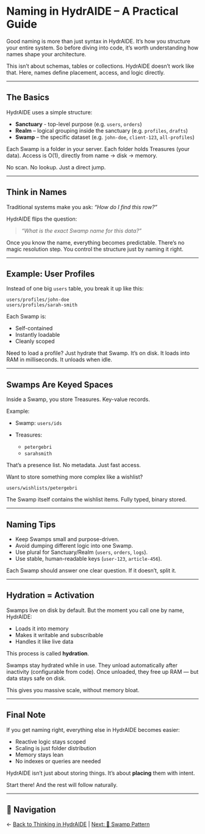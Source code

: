 # Naming in HydrAIDE – A Practical Guide

Good naming is more than just syntax in HydrAIDE. It’s how you structure your entire system. 
So before diving into code, it’s worth understanding how names shape your architecture.

This isn’t about schemas, tables or collections. HydrAIDE doesn’t work like that. Here, names define placement, access, and logic directly.

---

## The Basics

HydrAIDE uses a simple structure:

* **Sanctuary** - top-level purpose (e.g. `users`, `orders`)
* **Realm** – logical grouping inside the sanctuary (e.g. `profiles`, `drafts`)
* **Swamp** – the specific dataset (e.g. `john-doe`, `client-123`, `all-profiles`)

Each Swamp is a folder in your server. Each folder holds Treasures (your data). Access is O(1), directly from name → disk → memory.

No scan. No lookup. Just a direct jump.

---

## Think in Names

Traditional systems make you ask: *“How do I find this row?”*

HydrAIDE flips the question:

> *“What is the exact Swamp name for this data?”*

Once you know the name, everything becomes predictable. There’s no magic resolution step. You control the structure just by naming it right.

---

## Example: User Profiles

Instead of one big `users` table, you break it up like this:

```
users/profiles/john-doe
users/profiles/sarah-smith
```

Each Swamp is:

* Self-contained
* Instantly loadable
* Cleanly scoped

Need to load a profile? Just hydrate that Swamp. It’s on disk. It loads into RAM in milliseconds. It unloads when idle.

---

## Swamps Are Keyed Spaces

Inside a Swamp, you store Treasures. Key-value records.

Example:

* Swamp: `users/ids`
* Treasures:

    * `petergebri`
    * `sarahsmith`

That’s a presence list. No metadata. Just fast access.

Want to store something more complex like a wishlist?

```
users/wishlists/petergebri
```

The Swamp itself contains the wishlist items. Fully typed, binary stored.

---

## Naming Tips

* Keep Swamps small and purpose-driven.
* Avoid dumping different logic into one Swamp.
* Use plural for Sanctuary/Realm (`users`, `orders`, `logs`).
* Use stable, human-readable keys (`user-123`, `article-456`).

Each Swamp should answer one clear question. If it doesn’t, split it.

---

## Hydration = Activation

Swamps live on disk by default. But the moment you call one by name, HydrAIDE:

* Loads it into memory
* Makes it writable and subscribable
* Handles it like live data

This process is called **hydration**.

Swamps stay hydrated while in use. They unload automatically after inactivity (configurable from code). Once unloaded, they free up RAM — but data stays safe on disk.

This gives you massive scale, without memory bloat.

---

## Final Note

If you get naming right, everything else in HydrAIDE becomes easier:

* Reactive logic stays scoped
* Scaling is just folder distribution
* Memory stays lean
* No indexes or queries are needed

HydrAIDE isn’t just about storing things. It’s about **placing** them with intent.

Start there! And the rest will follow naturally.

---

## 🧭 Navigation

← [Back to Thinking in HydrAIDE](./thinking-in-hydraide.md) | [Next: 🌿 Swamp Pattern](./swamp-pattern.md)
